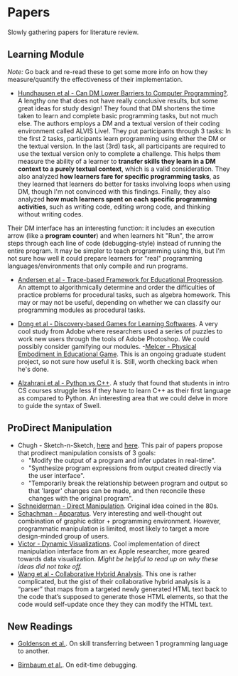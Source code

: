 # Papers

Slowly gathering papers for literature review.

## Learning Module
*Note:* Go back and re-read these to get some more info on how they measure/quantify the effectiveness of their implementation.

- [Hundhausen et al - Can DM Lower Barriers to Computer Programming?](http://citeseerx.ist.psu.edu/viewdoc/download?doi=10.1.1.128.4081&rep=rep1&type=pdf). A lengthy one that does not have really conclusive results, but some great ideas for study design! They found that DM shortens the time taken to learn and complete basic programming tasks, but not much else. The authors employs a DM and a textual version of their coding environment called ALVIS Live!. They put participants through 3 tasks: In the first 2 tasks, participants learn programming using either the DM or the textual version. In the last (3rd) task, all participants are required to use the textual version only to complete a challenge. This helps them measure the ability of a learner to **transfer skills they learn in a DM context to a purely textual context**, which is a valid consideration. They also analyzed **how learners fare for specific programming tasks**, as they learned that learners do better for tasks involving loops when using DM, though I'm not convinced with this findings. Finally, they also analyzed **how much learners spent on each specific programming activities**, such as writing code, editing wrong code, and thinking without writing codes.

Their DM interface has an interesting function: it includes an execution arrow (like a **program counter**) and when learners hit "Run", the arrow steps through each line of code (debugging-style) instead of running the entire program. It may be simpler to teach programming using this, but I'm not sure how well it could prepare learners for "real" programming languages/environments that only compile and run programs.

- [Andersen et al - Trace-based Framework for Educational Progression](https://www.microsoft.com/en-us/research/wp-content/uploads/2016/12/chi13.pdf). An attempt to algorithmically determine and order the difficulties of practice problems for procedural tasks, such as algebra homework. This may or may not be useful, depending on whether we can classify our programming modules as procedural tasks.

- [Dong et al - Discovery-based Games for Learning Softwares](http://social.cs.uiuc.edu/papers/pdfs/Dong-CHI12.pdf). A very cool study from Adobe where researchers used a series of puzzles to work new users through the tools of Adobe Photoshop. We could possibly consider gamifying our modules.
-[Melcer - Physical Embodiment in Educational Game](http://delivery.acm.org/10.1145/3080000/3078704/p532-melcer.pdf?ip=137.165.175.14&id=3078704&acc=ACTIVE%20SERVICE&key=73B3886B1AEFC4BB%2E2C072D704A936475%2E4D4702B0C3E38B35%2E4D4702B0C3E38B35&__acm__=1537805845_67c5f2632ad200d72afb77264b337e35). This is an ongoing graduate student project, so not sure how useful it is. Still, worth checking back when he's done.
- [Alzahrani et al - Python vs C++](http://delivery.acm.org/10.1145/3170000/3160586/p86-alzahrani.pdf?ip=137.165.175.14&id=3160586&acc=ACTIVE%20SERVICE&key=73B3886B1AEFC4BB%2E2C072D704A936475%2E4D4702B0C3E38B35%2E4D4702B0C3E38B35&__acm__=1537807015_db6b77f1c2b7ab543a1b96bc6cf129bc). A study that found that students in intro CS courses struggle less if they have to learn C++ as their first language as compared to Python. An interesting area that we could delve in more to guide the syntax of Swell.

## ProDirect Manipulation
- Chugh - Sketch-n-Sketch, [here](https://arxiv.org/pdf/1507.02988.pdf) and [here](https://arxiv.org/pdf/1809.04209.pdf). This pair of papers propose that prodirect manipulation consists of 3 goals:
  - "Modify the output of a program and infer updates in real-time".
  - "Synthesize program expressions from output created directly via the user interface".
  - "Temporarily break the relationship between program and output so that 'larger' changes can be made, and then reconcile these changes with the original program".
- [Schneiderman - Direct Manipulation](https://www.cs.umd.edu/~ben/papers/Shneiderman1997Direct.pdf). Original idea coined in the 80s.
- [Schachman - Apparatus](https://www.youtube.com/watch?v=i3Xack9ufYk). Very interesting and well-thought out combination of graphic editor + programming environment. However, programmatic manipulation is limited, most likely to target a more design-minded group of users.
- [Victor - Dynamic Visualizations](https://www.youtube.com/watch?v=ef2jpjTEB5U). Cool implementation of direct manipulation interface from an ex Apple researcher, more geared towards data visualization. *Might be helpful to read up on why these ideas did not take off.*
- [Wang et al - Collaborative Hybrid Analysis](http://www.cs.utsa.edu/~xwang/papers/fse12.pdf). This one is rather complicated, but the gist of their collaborative hybrid analysis is a “parser” that maps from a targeted newly generated HTML text back to the code that’s supposed to generate those HTML elements, so that the code would self-update once they they can modify the HTML text.

## New Readings
- [Goldenson et al.](http://ftp.cert.org/pub/emg/transferPaper/necc'96.pdf). On skill transferring between 1 programming language to another.

- [Birnbaum et al.](http://bbirnbaum.com/assets/publications/vlhcc05.pdf). On edit-time debugging.
